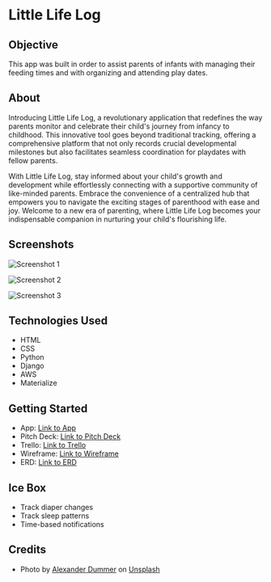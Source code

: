 # Little Life Log

## Objective
This app was built in order to assist parents of infants with managing their feeding times and with organizing and attending play dates.

## About
Introducing Little Life Log, a revolutionary application
that redefines the way parents monitor and celebrate their
child's journey from infancy to childhood. This innovative
tool goes beyond traditional tracking, offering a
comprehensive platform that not only records crucial
developmental milestones but also facilitates seamless
coordination for playdates with fellow parents.

With Little Life Log, stay informed about your child's
growth and development while effortlessly connecting with
a supportive community of like-minded parents. Embrace
the convenience of a centralized hub that empowers you to
navigate the exciting stages of parenthood with ease and
joy. Welcome to a new era of parenting, where Little Life
Log becomes your indispensable companion in nurturing your
child's flourishing life.

## Screenshots
![Screenshot 1](https://i.imgur.com/eCTEwUQ.png)

![Screenshot 2](https://i.imgur.com/AamJs9x.png)

![Screenshot 3](https://i.imgur.com/L9Uxtoa.png)

## Technologies Used
* HTML
* CSS
* Python
* Django
* AWS
* Materialize

## Getting Started
* App: [Link to App](https://little-life-log.fly.dev/)
* Pitch Deck: [Link to Pitch Deck](https://docs.google.com/presentation/d/1H0PCTU6MeHOXgG13aq01Lj6Zj8XVTenbEkKiIGvuq2o/edit?usp=sharing)
* Trello: [Link to Trello](https://trello.com/invite/b/LBcG06lK/ATTId642b72666501187615fc9ff7f428d51F36EDE96/project-4-sei-9-25)
* Wireframe: [Link to Wireframe](https://www.figma.com/file/S20d5TOL6BoRAvBMqp34xc/Wireframe-Baby-Schedule?type=design&node-id=0%3A1&mode=design&t=ahyQUJiEBuiI0udp-1)
* ERD: [Link to ERD](https://lucid.app/lucidchart/716f7681-0868-466d-9668-03bd5627602e/edit?viewport_loc=-776%2C-260%2C1015%2C1200%2C0_0&invitationId=inv_7ad0d2e3-d5a7-476a-9351-e52f92deef0a)

## Ice Box
* Track diaper changes
* Track sleep patterns
* Time-based notifications

## Credits
* Photo by [Alexander Dummer](https://unsplash.com/@4dgraphic?utm_content=creditCopyText&utm_medium=referral&utm_source=unsplash) on [Unsplash](https://unsplash.com/photos/two-babies-and-woman-sitting-on-sofa-while-holding-baby-and-watching-on-tablet-UH-xs-FizTk?utm_content=creditCopyText&utm_medium=referral&utm_source=unsplash)
